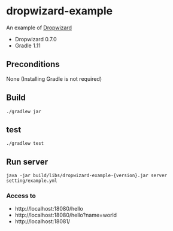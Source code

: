 dropwizard-example
==================

An example of [Dropwizard](https://dropwizard.github.io/dropwizard/)

- Dropwizard 0.7.0
- Gradle 1.11

## Preconditions

None (Installing Gradle is not required)

## Build

```
./gradlew jar
```

## test

```
./gradlew test
```

## Run server

```
java -jar build/libs/dropwizard-example-{version}.jar server setting/example.yml
```

### Access to

- http://localhost:18080/hello
- http://localhost:18080/hello?name=world
- http://localhost:18081/
